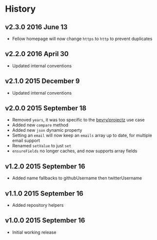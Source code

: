 # History

## v2.3.0 2016 June 13
- Fellow homepage will now change `https` to `http` to prevent duplicates

## v2.2.0 2016 April 30
- Updated internal conventions

## v2.1.0 2015 December 9
- Updated internal conventions

## v2.0.0 2015 September 18
- Removed `years`, it was too specific to the [bevry/projectz](https://github.com/bevry/projectz) use case
- Added new `compare` method
- Added new `json` dynamic property
- Setting an `email` will now keep an `emails` array up to date, for multiple email support
- Renamed `setValue` to just `set`
- `ensureFields` no longer caches, and now supports array fields

## v1.2.0 2015 September 16
- Added name fallbacks to githubUsername then twitterUsername

## v1.1.0 2015 September 16
- Added repository helpers

## v1.0.0 2015 September 16
- Initial working release
